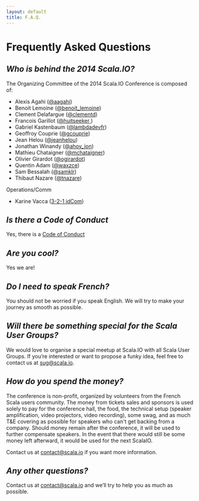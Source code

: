 ```yaml
---
layout: default
title: F.A.Q.
---
```


# Frequently Asked Questions

<em>Who is behind the 2014 Scala.IO?</em>
-------------------------
The Organizing Committee of the 2014 Scala.IO Conference is composed of:

* Alexis Agahi ([@aagahi](http://twitter.com/aagahi))
* Benoit Lemoine ([@benoit_lemoine](http://twitter.com/benoit_lemoine))
* Clement Delafargue ([@clementd](http://twitter.com/clementd))
* Francois Garillot ([@huitseeker ](http://twitter.com/huitseeker ))
* Gabriel Kastenbaum ([@lambdadevfr](http://twitter.com/lambdadevfr))
* Geoffroy Couprie ([@gcouprie](http://twitter.com/gcouprie))
* Jean Helou ([@jeanhelou](http://twitter.com/jeanhelou))
* Jonathan Winandy ([@ahoy_jon](http://twitter.com/ahoy_jon))
* Mathieu Chataigner ([@mchataigner](http://twitter.com/mchataigner))
* Olivier Girardot ([@ogirardot](http://twitter.com/ogirardot))
* Quentin Adam ([@waxzce](http://twitter.com/waxzce))
* Sam Bessalah ([@samklr](http://twitter.com/samklr))
* Thibaut Nazare ([@tnazare](http://twitter.com/tnazare))

Operations/Comm

* Karine Vacca ([3-2-1 idCom](http://www.321idcom.fr))

<em>Is there a Code of Conduct</em>
---------------------------
Yes, there is a [Code of Conduct](/code-of-conduct.html)

<em>Are you cool?</em>
---------------------------
Yes we are!

<em>Do I need to speak French?</em>
---------------------------
You should not be worried if you speak English. We will try to make your journey as smooth as possible.

<em>Will there be something special for the Scala User Groups?</em>
---------------------------

We would love to organise a special meetup at Scala.IO with all Scala User Groups. If you’re interested or want to propose a funky idea, feel free to contact us at [sug@scala.io](mailto:sug@scala.io).

<em>How do you spend the money?</em>
---------------------------
The conference is non-profit, organized by volunteers from the French Scala users community. The money from tickets sales and sponsors is used solely to pay for the conference hall, the food, the technical setup (speaker amplification, video projectors, video recording), some swag, and as much T&E covering as possible for speakers who can't get backing from a company. Should money remain after the conference, it will be used to further compensate speakers. In the event that there would still be some money left afterward, it would be used for the next ScalaIO.

Contact us at [contact@scala.io](mailto:contact@scala.io) if you want more information.

<em>Any other questions?</em>
---------------------------
Contact us at [contact@scala.io](mailto:contact@scala.io) and we’ll try to help you as much as possible.
